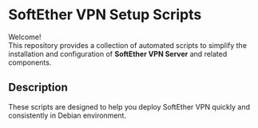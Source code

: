# SoftEther VPN Setup Scripts

Welcome!  
This repository provides a collection of automated scripts to simplify the installation and configuration of **SoftEther VPN Server** and related components.

## Description
These scripts are designed to help you deploy SoftEther VPN quickly and consistently in Debian environment.  